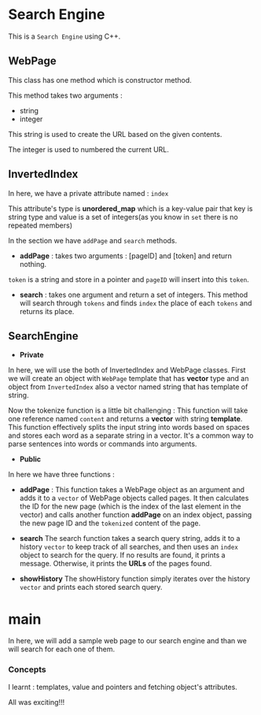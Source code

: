 # Search Engine

This is a `Search Engine` using C++.

## WebPage

This class has one method which is constructor method.

This method takes two arguments : 
- string
- integer

This string is used to create the URL based on the given contents.

The integer is used to numbered the current URL.

## InvertedIndex

In here, we have a private attribute named : `index`

This attribute's type is **unordered_map** which is a 
key-value pair that key is string type and value is 
a set of integers(as you know in `set` there is no repeated members)

In the <Public> section we have `addPage` and `search` methods. 

- **addPage** : takes two arguments : [pageID] and [token] and return nothing.

`token` is a string and store in a pointer and `pageID` will insert into this `token`.

- **search** : takes one argument and return a set of integers. This method will search through `tokens` and finds `index` the place of each `tokens` and returns its place.

## SearchEngine

- **Private**

In here, we will use the both of <a link=InvertedIndex>InvertedIndex</a> and <a link=WebPage>WebPage</a> classes.
First we will create an object with `WebPage` template that has **vector** type and an object from `InvertedIndex` also a vector named string that has template of string.

Now the tokenize function is a little bit challenging :
This function will take one reference named `content` and returns a **vector** with string **template**. This function effectively splits the input string into words based on spaces and stores each word as a separate string in a vector. It's a common way to parse sentences into words or commands into arguments.

- **Public**

In here we have three functions : 

- **addPage** : 
This function takes a WebPage object as an argument and adds it to a `vector` of WebPage objects called pages. It then calculates the ID for the new page (which is the index of the last element in the vector) and calls another function **addPage** on an index object, passing the new page ID and the `tokenized` content of the page.

- **search**
The search function takes a search query string, adds it to a history `vector` to keep track of all searches, and then uses an `index` object to search for the query. If no results are found, it prints a message. Otherwise, it prints the **URLs** of the pages found.

- **showHistory**
The showHistory function simply iterates over the history `vector` and prints each stored search query.

# main

In here, we will add a sample web page to our search engine and than we will search for each one of them.

### Concepts

I learnt : templates, value and pointers and fetching object's attributes.

All was exciting!!!
